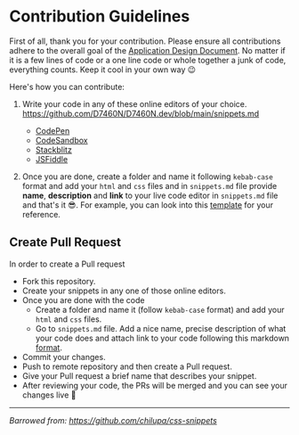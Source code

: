 # Contribution Guidelines

First of all, thank you for your contribution. Please ensure all contributions adhere to the overall goal of the [Application Design Document](https://github.com/D7460N/D7460N.dev/blob/main/ADD.md). No matter if it is a few lines of code or a one line code or whole together a junk of code, everything counts. Keep it cool in your own way :wink:

Here's how you can contribute:

1. Write your code in any of these online editors of your choice.
https://github.com/D7460N/D7460N.dev/blob/main/snippets.md
   - [CodePen](https://codepen.io/)
   - [CodeSandbox](https://codesandbox.io/index2)
   - [Stackblitz](https://stackblitz.com/)
   - [JSFiddle](https://jsfiddle.net/)

2. Once you are done, create a folder and name it following `kebab-case` format and add your `html` and `css` files and in `snippets.md` file provide **name**, **description** and **link** to your live code editor in `snippets.md` file and that's it :sunglasses:. For example, you can look into this [template](https://github.com/D7460N/D7460N.dev/blob/main/snippets.md) for your reference.

## Create Pull Request

In order to create a Pull request

- Fork this repository.
- Create your snippets in any one of those online editors.
- Once you are done with the code
    - Create a folder and name it (follow `kebab-case` format) and add your `html` and `css` files.
    - Go to `snippets.md` file. Add a nice name, precise description of what your code does and attach link to your code following this markdown [format](https://github.com/D7460N/D7460N.dev/blob/main/snippets.md).
- Commit your changes.
- Push to remote repository and then create a Pull request.
- Give your Pull request a brief name that describes your snippet.
- After reviewing your code, the PRs will be merged and you can see your changes live :rocket:

---

<i>Barrowed from: https://github.com/chilupa/css-snippets</i>

